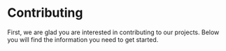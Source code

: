 # Contributing

First, we are glad you are interested in contributing to our projects. Below you will find the information you need to get started.

